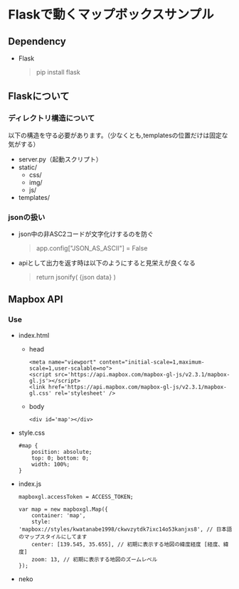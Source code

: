 # Flaskで動くマップボックスサンプル

## Dependency
- Flask
    > pip install flask

## Flaskについて
### ディレクトリ構造について
以下の構造を守る必要があります。（少なくとも,templatesの位置だけは固定な気がする）
- server.py（起動スクリプト）
- static/
    - css/
    - img/
    - js/
- templates/

### jsonの扱い
- json中の非ASC2コードが文字化けするのを防ぐ
    > app.config["JSON_AS_ASCII"] = False
- apiとして出力を返す時は以下のようにすると見栄えが良くなる
    > return jsonify( {json data} )

## Mapbox API
### Use
- index.html
    - head
        ```
        <meta name="viewport" content="initial-scale=1,maximum-scale=1,user-scalable=no">
        <script src='https://api.mapbox.com/mapbox-gl-js/v2.3.1/mapbox-gl.js'></script>
        <link href='https://api.mapbox.com/mapbox-gl-js/v2.3.1/mapbox-gl.css' rel='stylesheet' />
        ```
    - body
        ```
        <div id='map'></div>
        ```
            
- style.css
    ```
    #map { 
        position: absolute;
        top: 0; bottom: 0;
        width: 100%;
    }
    ```
- index.js
    ```
    mapboxgl.accessToken = ACCESS_TOKEN;

    var map = new mapboxgl.Map({
        container: 'map',
        style: 'mapbox://styles/kwatanabe1998/ckwvzytdk7ixc14o53kanjxs8', // 日本語のマップスタイルにしてます
        center: [139.545, 35.655], // 初期に表示する地図の緯度経度 [経度、緯度]
        zoom: 13, // 初期に表示する地図のズームレベル
    });
    ```
- neko